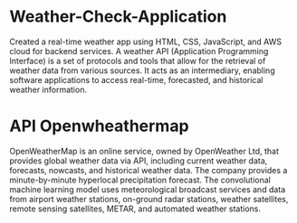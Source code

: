 # Weather-Check-Application
Created a real-time weather app using HTML, CSS, JavaScript, and AWS cloud for backend services. 
A weather API (Application Programming Interface) is a set of protocols and tools that allow for the retrieval of weather data from various sources. It acts as an intermediary, enabling software applications to access real-time, forecasted, and historical weather information.
# API Openwheathermap
OpenWeatherMap is an online service, owned by OpenWeather Ltd, that provides global weather data via API, including current weather data, forecasts, nowcasts, and historical weather data. The company provides a minute-by-minute hyperlocal precipitation forecast. The convolutional machine learning model uses meteorological broadcast services and data from airport weather stations, on-ground radar stations, weather satellites, remote sensing satellites, METAR, and automated weather stations.

